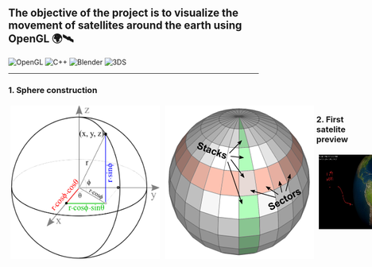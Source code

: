 ## The objective of the project is to visualize the movement of satellites around the earth using OpenGL :earth_africa::artificial_satellite:

![OpenGL](https://img.shields.io/badge/OpenGL-%2352829f.svg?style=for-the-badge&logo=opengl&logoColor=white)
![C++](https://img.shields.io/badge/c++-%23f34b7d.svg?style=for-the-badge&logo=c%2B%2B&logoColor=white)
![Blender](https://img.shields.io/badge/blender-%23F5792A.svg?style=for-the-badge&logo=blender&logoColor=white)
![3DS](https://img.shields.io/badge/3DS-D12228?style=for-the-badge&logo=nintendo-3ds&logoColor=white)

---

### 1. Sphere construction

<div style="display: flex;">
  <img src="./img/gl_sphere01.png" alt="Sectors and stacks of a sphere" width="300px" style="padding: 5px;">
  <img src="./img/gl_sphere02.png" alt="A point on a sphere using sector and stack angles" width="300px" style="padding: 5px;">
<div>

### 2. First satelite preview

<div style="display: flex;">
  <img src="./img/milestone1.jpg" alt="Sectors and stacks of a sphere" width="600px" style="padding: 5px;">
<div>

### Contributors :man_astronaut::man_astronaut:

<table>
  <tr>
    <td align="center"><a href="https://github.com/szarbartosz"><img src="https://avatars3.githubusercontent.com/u/48298481?s=400&u=f61ccb0f734a51dc2a1115e6478839be62cb2216&v=4" width="100px;" alt=""/><br /><sub><b>Bartosz Szar</b></sub></a><br /></td>
    <td align="center"><a href="https://github.com/pasonjakub"><img src="https://avatars.githubusercontent.com/u/45394303?v=4" width="100px;" alt=""/><br /><sub><b>Jakub Pasoń</b></sub></a><br />
    </td>
  </tr>
</table>
